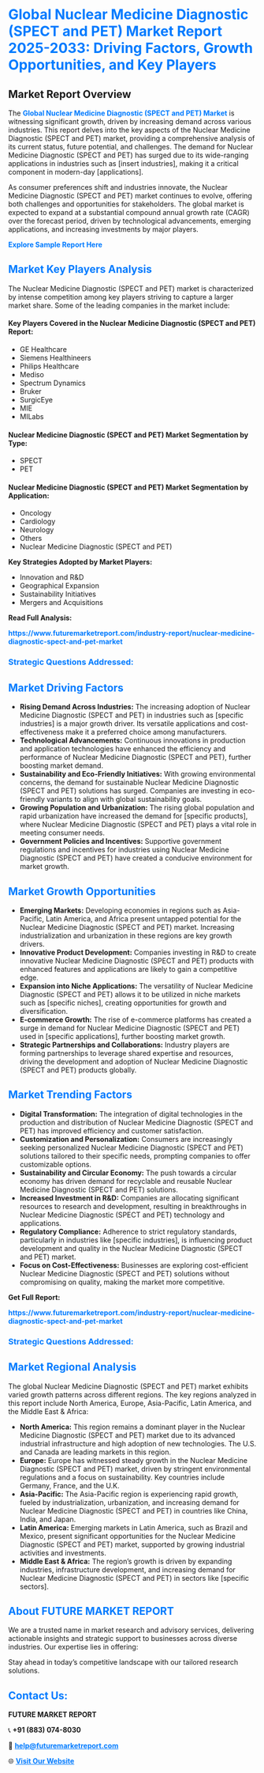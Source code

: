 <h1 style="color: #007BFF;">Global Nuclear Medicine Diagnostic (SPECT and PET) Market Report 2025-2033: Driving Factors, Growth Opportunities, and Key Players</h1>

<section id="overview">
<h2>Market Report Overview</h2>
<p>The <a href="https://www.futuremarketreport.com/industry-report/nuclear-medicine-diagnostic-spect-and-pet-market" style="color: #007BFF; text-decoration: none;"><strong>Global Nuclear Medicine Diagnostic (SPECT and PET) Market</strong></a> is witnessing significant growth, driven by increasing demand across various industries. This report delves into the key aspects of the Nuclear Medicine Diagnostic (SPECT and PET) market, providing a comprehensive analysis of its current status, future potential, and challenges. The demand for Nuclear Medicine Diagnostic (SPECT and PET) has surged due to its wide-ranging applications in industries such as [insert industries], making it a critical component in modern-day [applications].</p>
<p>As consumer preferences shift and industries innovate, the Nuclear Medicine Diagnostic (SPECT and PET) market continues to evolve, offering both challenges and opportunities for stakeholders. The global market is expected to expand at a substantial compound annual growth rate (CAGR) over the forecast period, driven by technological advancements, emerging applications, and increasing investments by major players.</p>
</section>

<section id="overview">
<p><a href="https://www.futuremarketreport.com/request-sample/reportId=123859" style="color: #007BFF; text-decoration: none;"><strong>Explore Sample Report Here</strong></a></p>
</section>

<section id="key-players">
<h2 style="color: #007BFF;">Market Key Players Analysis</h2>
<p>The Nuclear Medicine Diagnostic (SPECT and PET) market is characterized by intense competition among key players striving to capture a larger market share. Some of the leading companies in the market include:</p>
<h4>Key Players Covered in the Nuclear Medicine Diagnostic (SPECT and PET) Report:</h4>
<ul><li>GE Healthcare</li><li>Siemens Healthineers</li><li>Philips Healthcare</li><li>Mediso</li><li>Spectrum Dynamics</li><li>Bruker</li><li>SurgicEye</li><li>MIE</li><li>MILabs</li></ul>
<h4>Nuclear Medicine Diagnostic (SPECT and PET) Market Segmentation by Type:</h4>
<ul><li>SPECT</li><li>PET</li></ul>

<h4>Nuclear Medicine Diagnostic (SPECT and PET) Market Segmentation by Application:</h4>
<ul><li>Oncology</li><li>Cardiology</li><li>Neurology</li><li>Others</li><li>Nuclear Medicine Diagnostic (SPECT and PET)</li></ul>
<p><strong>Key Strategies Adopted by Market Players:</strong></p>
<ul>
<li>Innovation and R&D</li>
<li>Geographical Expansion</li>
<li>Sustainability Initiatives</li>
<li>Mergers and Acquisitions</li>
</ul>
</section>

<section>
<p><strong>Read Full Analysis: </strong></p><a href="https://www.futuremarketreport.com/industry-report/nuclear-medicine-diagnostic-spect-and-pet-market" style="color: #007BFF; text-decoration: none;"><strong>https://www.futuremarketreport.com/industry-report/nuclear-medicine-diagnostic-spect-and-pet-market</strong></a>
<h3 style="color: #007BFF;">Strategic Questions Addressed:</h3>
</section>

<section id="driving-factors">
<h2 style="color: #007BFF;">Market Driving Factors</h2>
<ul>
<li><strong>Rising Demand Across Industries:</strong> The increasing adoption of Nuclear Medicine Diagnostic (SPECT and PET) in industries such as [specific industries] is a major growth driver. Its versatile applications and cost-effectiveness make it a preferred choice among manufacturers.</li>
<li><strong>Technological Advancements:</strong> Continuous innovations in production and application technologies have enhanced the efficiency and performance of Nuclear Medicine Diagnostic (SPECT and PET), further boosting market demand.</li>
<li><strong>Sustainability and Eco-Friendly Initiatives:</strong> With growing environmental concerns, the demand for sustainable Nuclear Medicine Diagnostic (SPECT and PET) solutions has surged. Companies are investing in eco-friendly variants to align with global sustainability goals.</li>
<li><strong>Growing Population and Urbanization:</strong> The rising global population and rapid urbanization have increased the demand for [specific products], where Nuclear Medicine Diagnostic (SPECT and PET) plays a vital role in meeting consumer needs.</li>
<li><strong>Government Policies and Incentives:</strong> Supportive government regulations and incentives for industries using Nuclear Medicine Diagnostic (SPECT and PET) have created a conducive environment for market growth.</li>
</ul>
</section>

<section id="growth-opportunities">
<h2 style="color: #007BFF;">Market Growth Opportunities</h2>
<ul>
<li><strong>Emerging Markets:</strong> Developing economies in regions such as Asia-Pacific, Latin America, and Africa present untapped potential for the Nuclear Medicine Diagnostic (SPECT and PET) market. Increasing industrialization and urbanization in these regions are key growth drivers.</li>
<li><strong>Innovative Product Development:</strong> Companies investing in R&D to create innovative Nuclear Medicine Diagnostic (SPECT and PET) products with enhanced features and applications are likely to gain a competitive edge.</li>
<li><strong>Expansion into Niche Applications:</strong> The versatility of Nuclear Medicine Diagnostic (SPECT and PET) allows it to be utilized in niche markets such as [specific niches], creating opportunities for growth and diversification.</li>
<li><strong>E-commerce Growth:</strong> The rise of e-commerce platforms has created a surge in demand for Nuclear Medicine Diagnostic (SPECT and PET) used in [specific applications], further boosting market growth.</li>
<li><strong>Strategic Partnerships and Collaborations:</strong> Industry players are forming partnerships to leverage shared expertise and resources, driving the development and adoption of Nuclear Medicine Diagnostic (SPECT and PET) products globally.</li>
</ul>
</section>

<section id="trending-factors">
<h2 style="color: #007BFF;">Market Trending Factors</h2>
<ul>
<li><strong>Digital Transformation:</strong> The integration of digital technologies in the production and distribution of Nuclear Medicine Diagnostic (SPECT and PET) has improved efficiency and customer satisfaction.</li>
<li><strong>Customization and Personalization:</strong> Consumers are increasingly seeking personalized Nuclear Medicine Diagnostic (SPECT and PET) solutions tailored to their specific needs, prompting companies to offer customizable options.</li>
<li><strong>Sustainability and Circular Economy:</strong> The push towards a circular economy has driven demand for recyclable and reusable Nuclear Medicine Diagnostic (SPECT and PET) solutions.</li>
<li><strong>Increased Investment in R&D:</strong> Companies are allocating significant resources to research and development, resulting in breakthroughs in Nuclear Medicine Diagnostic (SPECT and PET) technology and applications.</li>
<li><strong>Regulatory Compliance:</strong> Adherence to strict regulatory standards, particularly in industries like [specific industries], is influencing product development and quality in the Nuclear Medicine Diagnostic (SPECT and PET) market.</li>
<li><strong>Focus on Cost-Effectiveness:</strong> Businesses are exploring cost-efficient Nuclear Medicine Diagnostic (SPECT and PET) solutions without compromising on quality, making the market more competitive.</li>
</ul>
</section>

<section>
<p><strong>Get Full Report: </strong></p><a href="https://www.futuremarketreport.com/industry-report/nuclear-medicine-diagnostic-spect-and-pet-market" style="color: #007BFF; text-decoration: none;"><strong>https://www.futuremarketreport.com/industry-report/nuclear-medicine-diagnostic-spect-and-pet-market</strong></a>
<h3 style="color: #007BFF;">Strategic Questions Addressed:</h3>
</section>


<section id="regional-analysis">
<h2 style="color: #007BFF;">Market Regional Analysis</h2>
<p>The global Nuclear Medicine Diagnostic (SPECT and PET) market exhibits varied growth patterns across different regions. The key regions analyzed in this report include North America, Europe, Asia-Pacific, Latin America, and the Middle East & Africa:</p>
<ul>
<li><strong>North America:</strong> This region remains a dominant player in the Nuclear Medicine Diagnostic (SPECT and PET) market due to its advanced industrial infrastructure and high adoption of new technologies. The U.S. and Canada are leading markets in this region.</li>
<li><strong>Europe:</strong> Europe has witnessed steady growth in the Nuclear Medicine Diagnostic (SPECT and PET) market, driven by stringent environmental regulations and a focus on sustainability. Key countries include Germany, France, and the U.K.</li>
<li><strong>Asia-Pacific:</strong> The Asia-Pacific region is experiencing rapid growth, fueled by industrialization, urbanization, and increasing demand for Nuclear Medicine Diagnostic (SPECT and PET) in countries like China, India, and Japan.</li>
<li><strong>Latin America:</strong> Emerging markets in Latin America, such as Brazil and Mexico, present significant opportunities for the Nuclear Medicine Diagnostic (SPECT and PET) market, supported by growing industrial activities and investments.</li>
<li><strong>Middle East & Africa:</strong> The region’s growth is driven by expanding industries, infrastructure development, and increasing demand for Nuclear Medicine Diagnostic (SPECT and PET) in sectors like [specific sectors].</li>
</ul>
</section>

<footer>
<h2 style="color: #007BFF;">About FUTURE MARKET REPORT</h2>
<p>We are a trusted name in market research and advisory services, delivering actionable insights and strategic support to businesses across diverse industries. Our expertise lies in offering:</p>

<p>Stay ahead in today’s competitive landscape with our tailored research solutions.</p>

<h2 style="color: #007BFF;">Contact Us:</h2>
<p><strong>FUTURE MARKET REPORT</strong></p>
<p>📞 <strong>+91 (883) 074-8030</strong></p>
<p>📧 <strong><a href="mailto:help@futuremarketreport.com" style="color: #007BFF;">help@futuremarketreport.com</a></strong></p>
<p>🌐 <strong><a href="https://www.futuremarketreport.com/" style="color: #007BFF;">Visit Our Website</a></strong></p>
</footer>